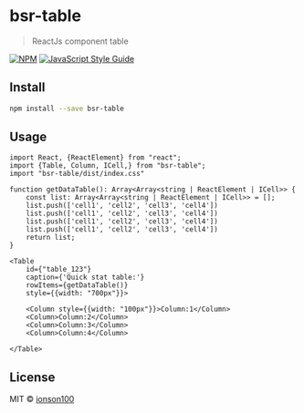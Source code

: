 # bsr-table

> ReactJs component table

[![NPM](https://img.shields.io/npm/v/bsr-table.svg)](https://www.npmjs.com/package/bsr-table) [![JavaScript Style Guide](https://img.shields.io/badge/code_style-standard-brightgreen.svg)](https://standardjs.com)

## Install

```bash
npm install --save bsr-table
```

## Usage

```tsx
import React, {ReactElement} from "react";
import {Table, Column, ICell,} from "bsr-table";
import "bsr-table/dist/index.css"

function getDataTable(): Array<Array<string | ReactElement | ICell>> {
    const list: Array<Array<string | ReactElement | ICell>> = [];
    list.push(['cell1', 'cell2', 'cell3', 'cell4'])
    list.push(['cell1', 'cell2', 'cell3', 'cell4'])
    list.push(['cell1', 'cell2', 'cell3', 'cell4'])
    list.push(['cell1', 'cell2', 'cell3', 'cell4'])
    return list;
}

<Table
    id={"table_123"}
    caption={'Quick stat table:'}
    rowItems={getDataTable()}
    style={{width: "700px"}}>
    
    <Column style={{width: "100px"}}>Column:1</Column>
    <Column>Column:2</Column>
    <Column>Column:3</Column>
    <Column>Column:4</Column>
    
</Table>

```

## License

MIT © [ionson100](https://github.com/ionson100)
